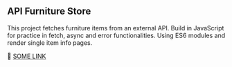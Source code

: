 ## API Furniture Store

This project fetches furniture items from an external API. Build in JavaScript for practice in fetch, async and error functionalities. Using ES6 modules and render single item info pages.

🚀 [SOME LINK](https://google.com)
